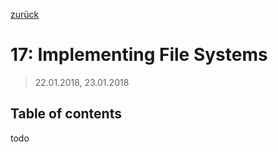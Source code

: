[zurück](README.md)

# 17: Implementing File Systems

> 22.01.2018, 23.01.2018

## Table of contents

todo

## 
